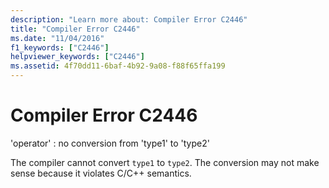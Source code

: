 ```yaml
---
description: "Learn more about: Compiler Error C2446"
title: "Compiler Error C2446"
ms.date: "11/04/2016"
f1_keywords: ["C2446"]
helpviewer_keywords: ["C2446"]
ms.assetid: 4f70dd11-6baf-4b92-9a08-f88f65ffa199
---
```

# Compiler Error C2446

'operator' : no conversion from 'type1' to 'type2'

The compiler cannot convert `type1` to `type2`. The conversion may not make sense because it violates C/C++ semantics.

